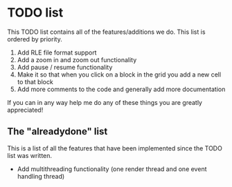 # TODO list
This TODO list contains all of the features/additions we do. This list is ordered by priority.
1. Add RLE file format support
2. Add a zoom in and zoom out functionality
3. Add pause / resume functionality
4. Make it so that when you click on a block in the grid you add a new cell to that block
5. Add more comments to the code and generally add more documentation

If you can in any way help me do any of these things you are greatly appreciated!

## The "alreadydone" list
This is a list of all the features that have been implemented since the TODO list was written.
* Add multithreading functionality (one render thread and one event handling thread)
